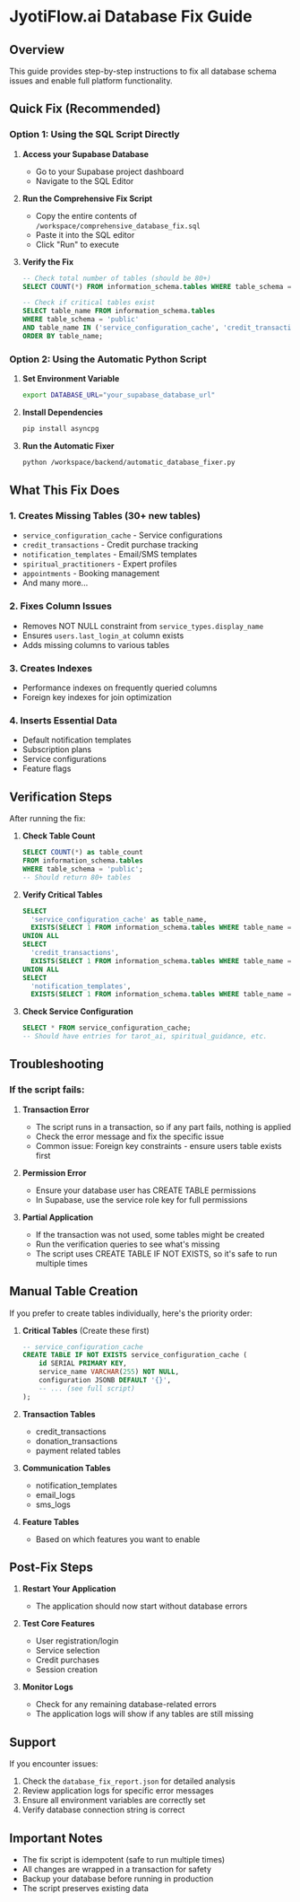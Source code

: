 # JyotiFlow.ai Database Fix Guide

## Overview
This guide provides step-by-step instructions to fix all database schema issues and enable full platform functionality.

## Quick Fix (Recommended)

### Option 1: Using the SQL Script Directly

1. **Access your Supabase Database**
   - Go to your Supabase project dashboard
   - Navigate to the SQL Editor

2. **Run the Comprehensive Fix Script**
   - Copy the entire contents of `/workspace/comprehensive_database_fix.sql`
   - Paste it into the SQL editor
   - Click "Run" to execute

3. **Verify the Fix**
   ```sql
   -- Check total number of tables (should be 80+)
   SELECT COUNT(*) FROM information_schema.tables WHERE table_schema = 'public';
   
   -- Check if critical tables exist
   SELECT table_name FROM information_schema.tables 
   WHERE table_schema = 'public' 
   AND table_name IN ('service_configuration_cache', 'credit_transactions', 'notification_templates')
   ORDER BY table_name;
   ```

### Option 2: Using the Automatic Python Script

1. **Set Environment Variable**
   ```bash
   export DATABASE_URL="your_supabase_database_url"
   ```

2. **Install Dependencies**
   ```bash
   pip install asyncpg
   ```

3. **Run the Automatic Fixer**
   ```bash
   python /workspace/backend/automatic_database_fixer.py
   ```

## What This Fix Does

### 1. **Creates Missing Tables** (30+ new tables)
   - `service_configuration_cache` - Service configurations
   - `credit_transactions` - Credit purchase tracking
   - `notification_templates` - Email/SMS templates
   - `spiritual_practitioners` - Expert profiles
   - `appointments` - Booking management
   - And many more...

### 2. **Fixes Column Issues**
   - Removes NOT NULL constraint from `service_types.display_name`
   - Ensures `users.last_login_at` column exists
   - Adds missing columns to various tables

### 3. **Creates Indexes**
   - Performance indexes on frequently queried columns
   - Foreign key indexes for join optimization

### 4. **Inserts Essential Data**
   - Default notification templates
   - Subscription plans
   - Service configurations
   - Feature flags

## Verification Steps

After running the fix:

1. **Check Table Count**
   ```sql
   SELECT COUNT(*) as table_count 
   FROM information_schema.tables 
   WHERE table_schema = 'public';
   -- Should return 80+ tables
   ```

2. **Verify Critical Tables**
   ```sql
   SELECT 
     'service_configuration_cache' as table_name,
     EXISTS(SELECT 1 FROM information_schema.tables WHERE table_name = 'service_configuration_cache') as exists
   UNION ALL
   SELECT 
     'credit_transactions',
     EXISTS(SELECT 1 FROM information_schema.tables WHERE table_name = 'credit_transactions')
   UNION ALL
   SELECT 
     'notification_templates',
     EXISTS(SELECT 1 FROM information_schema.tables WHERE table_name = 'notification_templates');
   ```

3. **Check Service Configuration**
   ```sql
   SELECT * FROM service_configuration_cache;
   -- Should have entries for tarot_ai, spiritual_guidance, etc.
   ```

## Troubleshooting

### If the script fails:

1. **Transaction Error**
   - The script runs in a transaction, so if any part fails, nothing is applied
   - Check the error message and fix the specific issue
   - Common issue: Foreign key constraints - ensure users table exists first

2. **Permission Error**
   - Ensure your database user has CREATE TABLE permissions
   - In Supabase, use the service role key for full permissions

3. **Partial Application**
   - If the transaction was not used, some tables might be created
   - Run the verification queries to see what's missing
   - The script uses CREATE TABLE IF NOT EXISTS, so it's safe to run multiple times

## Manual Table Creation

If you prefer to create tables individually, here's the priority order:

1. **Critical Tables** (Create these first)
   ```sql
   -- service_configuration_cache
   CREATE TABLE IF NOT EXISTS service_configuration_cache (
       id SERIAL PRIMARY KEY,
       service_name VARCHAR(255) NOT NULL,
       configuration JSONB DEFAULT '{}',
       -- ... (see full script)
   );
   ```

2. **Transaction Tables**
   - credit_transactions
   - donation_transactions
   - payment related tables

3. **Communication Tables**
   - notification_templates
   - email_logs
   - sms_logs

4. **Feature Tables**
   - Based on which features you want to enable

## Post-Fix Steps

1. **Restart Your Application**
   - The application should now start without database errors

2. **Test Core Features**
   - User registration/login
   - Service selection
   - Credit purchases
   - Session creation

3. **Monitor Logs**
   - Check for any remaining database-related errors
   - The application logs will show if any tables are still missing

## Support

If you encounter issues:

1. Check the `database_fix_report.json` for detailed analysis
2. Review application logs for specific error messages
3. Ensure all environment variables are correctly set
4. Verify database connection string is correct

## Important Notes

- The fix script is idempotent (safe to run multiple times)
- All changes are wrapped in a transaction for safety
- Backup your database before running in production
- The script preserves existing data